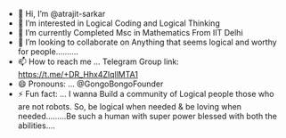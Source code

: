 - 👋 Hi, I’m @atrajit-sarkar
- 👀 I’m interested in Logical Coding and Logical Thinking
- 🌱 I’m currently Completed Msc in Mathematics From IIT Delhi
- 💞️ I’m looking to collaborate on Anything that seems logical and worthy for people..........
- 📫 How to reach me ... Telegram Group link: https://t.me/+DR_Hhx4ZlqllMTA1
- 😄 Pronouns: ... @GongoBongoFounder
- ⚡ Fun fact: ... I wanna Build a community of Logical people those who are not robots. So, be logical when needed & be loving when needed.........Be such a human with super power blessed with both the abilities....

<!---
atrajit-sarkar/atrajit-sarkar is a ✨ special ✨ repository because its `README.md` (this file) appears on your GitHub profile.
You can click the Preview link to take a look at your changes.
--->
